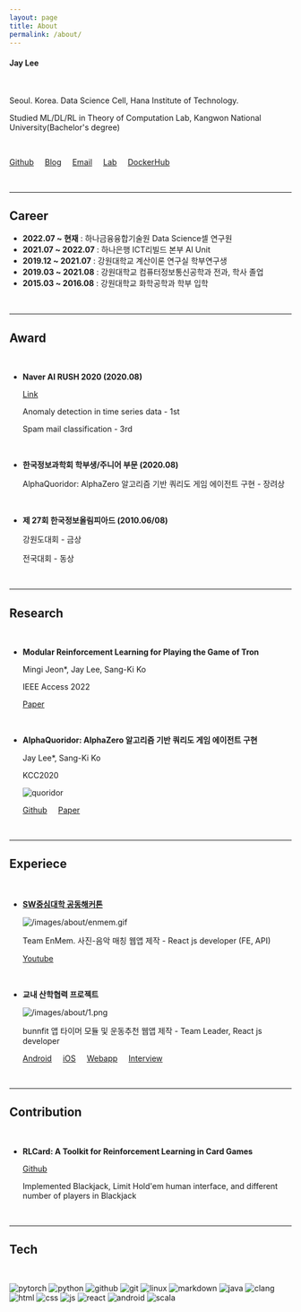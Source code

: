 ```yaml
---
layout: page
title: About
permalink: /about/
---
```



#### Jay Lee

<br/>

Seoul. Korea. Data Science Cell, Hana Institute of Technology.

Studied ML/DL/RL in Theory of Computation Lab, Kangwon National University(Bachelor's degree)

<br/>

  [Github](https://github.com/Clarit7) &nbsp; &nbsp; [Blog](https://clarit7.github.io) &nbsp; &nbsp; [Email](mailto:intelleej@gmail.com) &nbsp; &nbsp; [Lab](https://narame7.github.io/) &nbsp; &nbsp; [DockerHub](https://hub.docker.com/u/clarit7)

<br/>

***

## Career

* **2022.07 ~ 현재** : 하나금융융합기술원 Data Science셀 연구원
* **2021.07 ~ 2022.07** : 하나은행 ICT리빌드 본부 AI Unit
* **2019.12 ~ 2021.07** : 강원대학교 계산이론 연구실 학부연구생
* **2019.03 ~ 2021.08** : 강원대학교 컴퓨터정보통신공학과 전과, 학사 졸업
* **2015.03 ~ 2016.08** : 강원대학교 화학공학과 학부 입학

<br/>

***

## Award

<br/>
  
* **Naver AI RUSH 2020 (2020.08)**
  
  [Link](https://campaign.naver.com/airush/)
  
  Anomaly detection in time series data - 1st
  
  Spam mail classification - 3rd

<br/>

* **한국정보과학회 학부생/주니어 부문 (2020.08)**

  AlphaQuoridor: AlphaZero 알고리즘 기반 쿼리도 게임 에이전트 구현 - 장려상

<br/>

* **제 27회 한국정보올림피아드 (2010.06/08)**

  강원도대회 - 금상
  
  전국대회 - 동상

<br/>

***

## Research

<br/>

* **Modular Reinforcement Learning for Playing the Game of Tron**

  Mingi Jeon*, Jay Lee, Sang-Ki Ko
  
  IEEE Access 2022

  [Paper](https://ieeexplore.ieee.org/document/9775163)

<br/>

* **AlphaQuoridor: AlphaZero 알고리즘 기반 쿼리도 게임 에이전트 구현**

  Jay Lee*, Sang-Ki Ko

  KCC2020

  ![quoridor](./images/about/quoridor.gif)

  [Github](https://github.com/Clarit7/AlphaZero_Quoridor) &nbsp; &nbsp; [Paper](https://www.dbpia.co.kr/Journal/articleDetail?nodeId=NODE09874821)

<br/>

***

## Experiece

<br/>

* [**SW중심대학 공동해커톤**](https://swhackathon.com/)

  ![/images/about/enmem.gif](/images/about/enmem.gif)
  
  Team EnMem. 사진-음악 매칭 웹앱 제작 - React js developer (FE, API)
  
  [Youtube](https://youtu.be/L_te34S3Zec)
  
<br/>

* **교내 산학협력 프로젝트**
  
  ![/images/about/1.png](/images/about/1.png)
  
  bunnfit 앱 타이머 모듈 및 운동추천 웹앱 제작 - Team Leader, React js developer

  [Android](https://play.google.com/store/apps/details?id=com.bunnit.haja.android) &nbsp; &nbsp; [iOS](https://apps.apple.com/kr/app/%EB%B2%88%ED%95%8F-%EA%B8%B0%EB%A1%9D%EC%9D%B4-%EB%AA%B8%EC%9D%84-%EB%A7%8C%EB%93%A0%EB%8B%A4/id1503464984) &nbsp; &nbsp; [Webapp](https://poll.haja.life/) &nbsp; &nbsp; [Interview](https://swuniv.kr/540522002/?q=YToxOntzOjEyOiJrZXl3b3JkX3R5cGUiO3M6MzoiYWxsIjt9&bmode=view&idx=7381249&t=board)
  
<br/>

***

## Contribution

<br/>

* **RLCard: A Toolkit for Reinforcement Learning in Card Games**
  
  [Github](https://github.com/datamllab/rlcard)
  
  Implemented Blackjack, Limit Hold'em human interface, and different number of players in Blackjack

<br/>

***

## Tech

<br/>

![pytorch](./images/about/pytorch.png) ![python](./images/about/python.png) ![github](./images/about/github.png) ![git](./images/about/git.png) ![linux](./images/about/linux.png) ![markdown](./images/about/iconfinder_markdown_298823.png) ![java](./images/about/java.png) ![clang](./images/about/clang.png) ![html](./images/about/html.png) ![css](./images/about/css.png) ![js](./images/about/js.png) ![react](./images/about/react.png) ![android](./images/about/android.png) ![scala](./images/about/scala.png)
